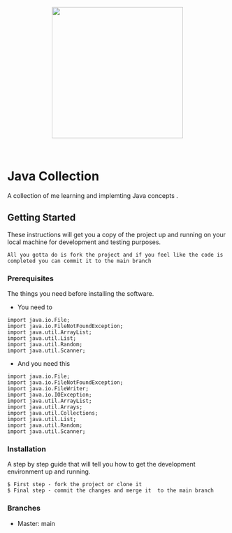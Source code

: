 <p align="center">
  <a href="https://codesandbox.io">
    <img src="https://codesandbox.io/static/img/banner.png?v=2" height="300px">
  </a>
</p>

&nbsp;
# Java Collection 

A collection of me learning and implemting Java concepts .

## Getting Started

These instructions will get you a copy of the project up and running on your local machine for development and testing purposes.
```
All you gotta do is fork the project and if you feel like the code is completed you can commit it to the main branch
```

### Prerequisites

The things you need before installing the software.

* You need to
```
import java.io.File;
import java.io.FileNotFoundException;
import java.util.ArrayList;
import java.util.List;
import java.util.Random;
import java.util.Scanner;
````
* And you need this
```
import java.io.File;
import java.io.FileNotFoundException;
import java.io.FileWriter;
import java.io.IOException;
import java.util.ArrayList;
import java.util.Arrays;
import java.util.Collections;
import java.util.List;
import java.util.Random;
import java.util.Scanner;
```

### Installation

A step by step guide that will tell you how to get the development environment up and running.

```
$ First step - fork the project or clone it 
$ Final step - commit the changes and merge it  to the main branch
```

### Branches

* Master: main
  
